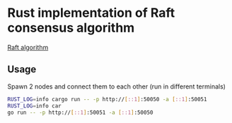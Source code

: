 # Rust implementation of Raft consensus algorithm

[Raft algorithm](https://raft.github.io/raft.pdf)

## Usage

Spawn 2 nodes and connect them to each other (run in different terminals)

```bash
RUST_LOG=info cargo run -- -p http://[::1]:50050 -a [::1]:50051
RUST_LOG=info car
go run -- -p http://[::1]:50051 -a [::1]:50050
```
